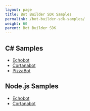 ```yaml
---
layout: page
title: Bot Builder SDK Samples
permalink: /bot-builder-sdk-samples/
weight: 60
parent: Bot Builder SDK
---
```



## C# Samples
* <a href="https://github.com/Microsoft/BotBuilder/csharp/samples/" target="_blank">Echobot</a>
* <a href="https://github.com/Microsoft/BotBuilder/csharp/samples/" target="_blank">Cortanabot</a>
* <a href="https://github.com/Microsoft/BotBuilder/csharp/samples/" target="_blank">PizzaBot</a>

## Node.js Samples
* <a href="https://github.com/Microsoft/BotBuilder/node/samples/" target="_blank">Echobot</a>
* <a href="https://github.com/Microsoft/BotBuilder/node/samples/" target="_blank">Cortanabot</a>
